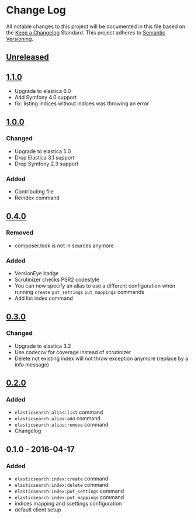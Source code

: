 # Change Log
All notable changes to this project will be documented in this file based on the [Keep a Changelog](http://keepachangelog.com/) Standard.
This project adheres to [Semantic Versioning](http://semver.org/).

## [Unreleased](https://github.com/gbprod/elastica-extra-bundle/compare/v1.1.0...HEAD)

## [1.1.0](https://github.com/gbprod/elastica-extra-bundle/compare/v1.0.0...1.1.0)

- Upgrade to elastica 6.0
- Add Symfony 4.0 support
- fix: listing indices without indices was throwing an error

## [1.0.0](https://github.com/gbprod/elastica-extra-bundle/compare/v0.3.0...v1.0.0)

### Changed

- Upgrade to elastica 5.0
- Drop Elastica 3.1 support
- Drop Symfony 2.3 support

### Added 

- Contributing file
- Reindex command

## [0.4.0](https://github.com/gbprod/elastica-extra-bundle/compare/v0.3.0...v0.4.0)

### Removed

- composer.lock is not in sources anymore

### Added

 - VersionEye badge
 - Scrutinizer checks PSR2 codestyle
 - You can now specify an alias to use a different configuration when running `create` `put_settings` `put_mappings` commands
 - Add list index command

## [0.3.0](https://github.com/gbprod/elastica-extra-bundle/compare/v0.2.0...v0.3.0)

### Changed

- Upgrade to elastica 3.2
- Use codecov for coverage instead of scrutinizer
- Delete not existing index will not throw exception anymore (replace by a info message)

## [0.2.0](https://github.com/gbprod/elastica-extra-bundle/compare/v0.1.0...v0.2.0)

### Added
- `elasticsearch:alias:list` command
- `elasticsearch:alias:add` command
- `elasticsearch:alias:remove` command
- Changelog

## 0.1.0 - 2016-04-17

### Added
- `elasticsearch:index:create` command
- `elasticsearch:index:delete` command
- `elasticsearch:index:put_settings` command
- `elasticsearch:index:put_mappings` command
- indices mapping and ssettings configuration
- default client setup
